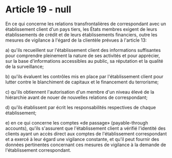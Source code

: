 # Article 19 - null


En ce qui concerne les relations transfrontalières de correspondant avec un établissement client d'un pays tiers, les États membres exigent de leurs établissements de crédit et de leurs établissements financiers, outre les mesures de vigilance à l'égard de la clientèle prévues à l'article 13:

a) qu'ils recueillent sur l'établissement client des informations suffisantes pour comprendre pleinement la nature de ses activités et pour apprécier, sur la base d'informations accessibles au public, sa réputation et la qualité de la surveillance;

b) qu'ils évaluent les contrôles mis en place par l'établissement client pour lutter contre le blanchiment de capitaux et le financement du terrorisme;

c) qu'ils obtiennent l'autorisation d'un membre d'un niveau élevé de la hiérarchie avant de nouer de nouvelles relations de correspondant;

d) qu'ils établissent par écrit les responsabilités respectives de chaque établissement;

e) en ce qui concerne les comptes «de passage» (payable-through accounts), qu'ils s'assurent que l'établissement client a vérifié l'identité des clients ayant un accès direct aux comptes de l'établissement correspondant et a exercé à leur égard une vigilance constante, et qu'il peut fournir des données pertinentes concernant ces mesures de vigilance à la demande de l'établissement correspondant.
